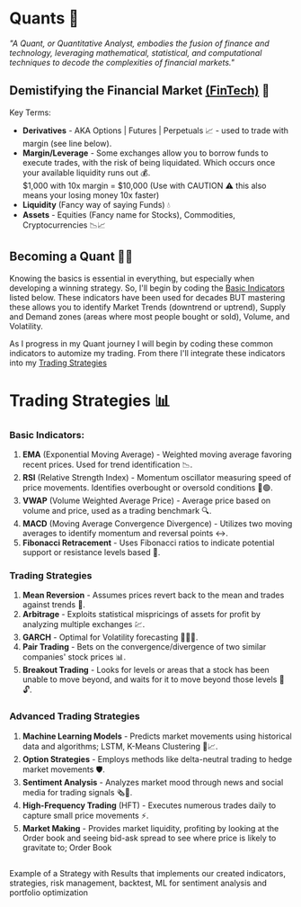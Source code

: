 # Quants 🤖

_"A Quant, or Quantitative Analyst, embodies the fusion of finance and technology, leveraging mathematical, statistical, and computational techniques to decode the complexities of financial markets."_

<!-- The following is a brief summary of what's needed to know about the Financial Market in order to succeed as a trader. The different types of trading and strategies involved in FinTech. -->

## Demistifying the Financial Market [(FinTech)](https://en.wikipedia.org/wiki/Fintech#:~:text=Fintech%2C%20a%20clipped,fintech.%5B6%5D) 🔮

<!-- Learning about FinTech can be frustrating 😤, it's littered with complex terms designed to confuse you and scare you away. Those who do manage to navigate through the jargon, are faced with the daunting task of competing against the Market Maker i.e., Financial Institutions, Large Banks, and Firms 🏦💸. -->

Key Terms:

- **Derivatives** - AKA Options | Futures | Perpetuals 📈 - used to trade with margin (see line below).
- **Margin/Leverage** - Some exchanges allow you to borrow funds to execute trades, with the risk of being liquidated. Which occurs once your available liquidity runs out 💰.
  <br> $1,000 with 10x margin = $10,000 (Use with CAUTION ⚠️ this also means your losing money 10x faster)
- **Liquidity** (Fancy way of saying Funds) 💧
- **Assets** - Equities (Fancy name for Stocks), Commodities, Cryptocurrencies 📉📈

## Becoming a Quant 🧠💼

Knowing the basics is essential in everything, but especially when developing a winning strategy. So, I'll begin by coding the [Basic Indicators](#basic-indicators) listed below. These indicators have been used for decades BUT mastering these allows you to identify Market Trends (downtrend or uptrend), Supply and Demand zones (areas where most people bought or sold), Volume, and Volatility.

<!--
- Knowing whether an asset is in an uptrend or downtrend 📊.
- Supply and Demand (These are areas where most people bought or sold) 🛒.
- Volatility
- Risk Management ⚖️. -->
<!-- - Volume and its correlation with price 🔊. -->
<!-- - Support and Resistance -->

As I progress in my Quant journey I will begin by coding these common indicators to automize my trading. From there I'll integrate these indicators into my [Trading Strategies](#trading-strategies)

<!-- ChatGPT help me write a -->

<!-- we will build a Backtesting script to test our results 🔄 -->

# Trading Strategies 📊

### Basic Indicators:

<!-- Garman-Klass Volatility, RSI, Bollinger Bands, ATR, MACD, Dollar Volume-->

1. **EMA** (Exponential Moving Average) - Weighted moving average favoring recent prices. Used for trend identification 📉.
2. **RSI** (Relative Strength Index) - Momentum oscillator measuring speed of price movements. Identifies overbought or oversold conditions 🔴🟢.
3. **VWAP** (Volume Weighted Average Price) - Average price based on volume and price, used as a trading benchmark 🔍.
4. **MACD** (Moving Average Convergence Divergence) - Utilizes two moving averages to identify momentum and reversal points ↔️.
5. **Fibonacci Retracement** - Uses Fibonacci ratios to indicate potential support or resistance levels based 🔢.

### Trading Strategies

1. **Mean Reversion** - Assumes prices revert back to the mean and trades against trends 🔁.
2. **Arbitrage** - Exploits statistical mispricings of assets for profit by analyzing multiple exchanges 💹.
3. **GARCH** - Optimal for Volatility forecasting 🏃‍♂️💨.
4. **Pair Trading** - Bets on the convergence/divergence of two similar companies' stock prices 📊.
5. **Breakout Trading** - Looks for levels or areas that a stock has been unable to move beyond, and waits for it to move beyond those levels 🚪🔓.

### Advanced Trading Strategies

1. **Machine Learning Models** - Predicts market movements using historical data and algorithms; LSTM, K-Means Clustering 🤖📈.
2. **Option Strategies** - Employs methods like delta-neutral trading to hedge market movements 🛡️.
3. **Sentiment Analysis** - Analyzes market mood through news and social media for trading signals 🗞️💬.
4. **High-Frequency Trading** (HFT) - Executes numerous trades daily to capture small price movements ⚡.
5. **Market Making** - Provides market liquidity, profiting by looking at the Order book and seeing bid-ask spread to see where price is likely to gravitate to; Order Book

##

Example of a Strategy with Results that implements our created indicators, strategies, risk management, backtest, ML for sentiment analysis and portfolio optimization

<!--

NOTES:
Identify what indicators we want to
update Mid Tier Strats



-- BASIC:
^Bollinger Bands
^ATR
^Garman-Klass Volatility - particularly useful for assets with significant overnight price movements or markets that are open 24/7
OBV

-- MID
^GARCH - Volatility Forecasting
Open Interest


===================
RISK MANAGEMENT:
Five Fama-French Factors to asses risk/return
- Market Risk
- Size
- Value
- Operating Profitability

backtesting.py

LIBRARIES
QuantLib
https://quantlib-python-docs.readthedocs.io/en/latest/


GARCH
https://arch.readthedocs.io/en/latest/univariate/introduction.html
 -->

<!-- ========================================== -->
<!-- ========================================== -->

<!--
SCRIPTS
nice funcs (indicators)
mean reversion
backtest.py
ai assistant


CONSTANTS
symbol
pos_size
params = {'timeInForce': 'PostOnly,}
target
max_loss


FUNCTIONS
ask_bid()
sma(timeframe, num_bars, bars, df, bid)
open_positions(positiions, openpos_bool, openpos_size, long, entry lev)
kill_switch(openposi, long, kil_size)
pnl_close(in_pos, size, long) ## Checks if we hit profit target or max loss
bot()


FUTURE IDEAS
Print Daily Vol in $ (sum of all big exch) = ((close price * volume) / 1e6 )
Print time in trade
 -->
